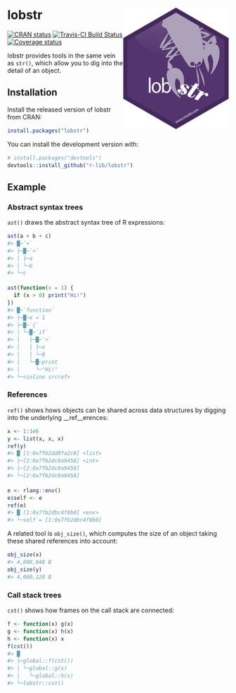 
<!-- README.md is generated from README.Rmd. Please edit that file -->

# lobstr <img src='man/figures/logo.png' align="right">

[![CRAN
status](https://www.r-pkg.org/badges/version/lobstr)](https://cran.r-project.org/package=lobstr)
[![Travis-CI Build
Status](https://travis-ci.org/r-lib/lobstr.svg?branch=master)](https://travis-ci.org/r-lib/lobstr)
[![Coverage
status](https://codecov.io/gh/r-lib/lobstr/branch/master/graph/badge.svg)](https://codecov.io/github/r-lib/lobstr?branch=master)

lobstr provides tools in the same vein as `str()`, which allow you to
dig into the detail of an object.

## Installation

Install the released version of lobstr from CRAN:

``` r
install.packages("lobstr")
```

You can install the development version with:

``` r
# install.packages("devtools")
devtools::install_github("r-lib/lobstr")
```

## Example

### Abstract syntax trees

`ast()` draws the abstract syntax tree of R expressions:

``` r
ast(a + b + c)
#> █─`+` 
#> ├─█─`+` 
#> │ ├─a 
#> │ └─b 
#> └─c

ast(function(x = 1) {
  if (x > 0) print("Hi!")
})
#> █─`function` 
#> ├─█─x = 1 
#> ├─█─`{` 
#> │ └─█─`if` 
#> │   ├─█─`>` 
#> │   │ ├─x 
#> │   │ └─0 
#> │   └─█─print 
#> │     └─"Hi!" 
#> └─<inline srcref>
```

### References

`ref()` shows hows objects can be shared across data structures by
digging into the underlying \_\_ref\_\_erences:

``` r
x <- 1:1e6
y <- list(x, x, x)
ref(y)
#> █ [1:0x7fb2dd0fa2c8] <list> 
#> ├─[2:0x7fb2dc0a9458] <int> 
#> ├─[2:0x7fb2dc0a9458] 
#> └─[2:0x7fb2dc0a9458]

e <- rlang::env()
e$self <- e
ref(e)
#> █ [1:0x7fb2dbc4f8b0] <env> 
#> └─self = [1:0x7fb2dbc4f8b0]
```

A related tool is `obj_size()`, which computes the size of an object
taking these shared references into account:

``` r
obj_size(x)
#> 4,000,048 B
obj_size(y)
#> 4,000,128 B
```

### Call stack trees

`cst()` shows how frames on the call stack are connected:

``` r
f <- function(x) g(x)
g <- function(x) h(x)
h <- function(x) x
f(cst())
#> █
#> ├─global::f(cst())
#> │ └─global::g(x)
#> │   └─global::h(x)
#> └─lobstr::cst()
```
